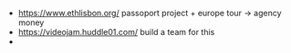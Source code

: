 - https://www.ethlisbon.org/ passoport project + europe tour -> agency money
- https://videojam.huddle01.com/ build a team for this
-